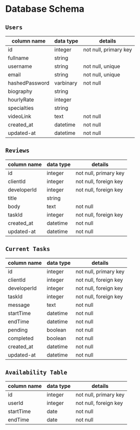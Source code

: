 # **Database Schema**


## `Users`

| column name    | data type | details               |
| -------------- | --------- | --------------------- |
| id             | integer   | not null, primary key |
| fullname       | string    |                       |
| username       | string    | not null, unique      |
| email          | string    | not null, unique      |
| hashedPassword | varbinary | not null              |
| biography      | string    |                       |
| hourlyRate     | integer   |                       |
| specialties    | string    |                       |
| videoLink      | text      | not null              |
| created_at     | datetime  | not null              |
| updated-at     | datetime  | not null              |


## `Reviews`

| column name | data type | details               |
| ----------- | --------- | --------------------- |
| id          | integer   | not null, primary key |
| clientId    | integer   | not null, foreign key |
| developerId | integer   | not null, foreign key |
| title       | string    |                       |
| body        | text      | not null              |
| taskId      | integer   | not null, foreign key |
| created_at  | datetime  | not null              |
| updated-at  | datetime  | not null              |


## `Current Tasks`

| column name | data type | details               |
| ----------- | --------- | --------------------- |
| id          | integer   | not null, primary key |
| clientId    | integer   | not null, foreign key |
| developerId | integer   | not null, foreign key |
| taskId      | integer   | not null, foreign key |
| message     | text      | not null              |
| startTime   | datetime  | not null              |
| endTime     | datetime  | not null              |
| pending     | boolean   | not null              |
| completed   | boolean   | not null              |
| created_at  | datetime  | not null              |
| updated-at  | datetime  | not null              |


## `Availability Table`
| column name | data type | details               |
| ----------- | --------- | --------------------- |
| id          | integer   | not null, primary key |
| userId      | integer   | not null, foreign key |
| startTime   | date      | not null              |
| endTime     | date      | not null              |
